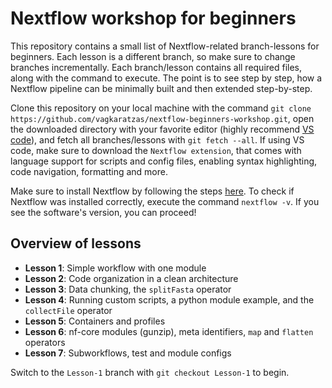 # Nextflow workshop for beginners
This repository contains a small list of Nextflow-related branch-lessons for beginners.
Each lesson is a different branch, so make sure to change branches incrementally.
Each branch/lesson contains all required files, along with the command to execute.
The point is to see step by step, how a Nextflow pipeline can be minimally built and then extended step-by-step.

Clone this repository on your local machine with the command `git clone https://github.com/vagkaratzas/nextflow-beginners-workshop.git`, open the downloaded directory with your favorite editor (highly recommend [VS code](https://code.visualstudio.com/)), and fetch all branches/lessons with `git fetch --all`. If using VS code, make sure to download the `Nextflow extension`, that comes with language support for scripts and config files, enabling syntax highlighting, code navigation, formatting and more.

Make sure to install Nextflow by following the steps [here](https://www.nextflow.io/docs/latest/install.html).
To check if Nextflow was installed correctly, execute the command `nextflow -v`. If you see the software's version, you can proceed!

## Overview of lessons

- **Lesson 1**: Simple workflow with one module
- **Lesson 2**: Code organization in a clean architecture
- **Lesson 3**: Data chunking, the `splitFasta` operator
- **Lesson 4**: Running custom scripts, a python module example, and the `collectFile` operator
- **Lesson 5**: Containers and profiles
- **Lesson 6**: nf-core modules (gunzip), meta identifiers, `map` and `flatten` operators
- **Lesson 7**: Subworkflows, test and module configs

Switch to the `Lesson-1` branch with `git checkout Lesson-1` to begin.
